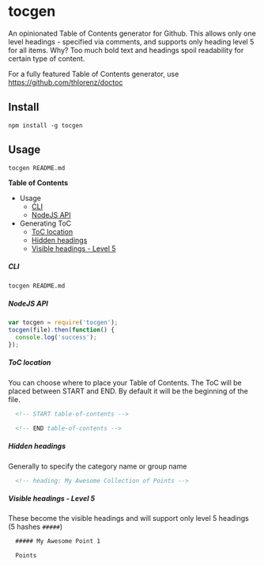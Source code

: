 # tocgen

An opinionated Table of Contents generator for Github. This allows only one level headings - specified via comments, and supports only heading level 5 for all items. Why? Too much bold text and headings spoil readability for certain type of content.

For a fully featured Table of Contents generator, use https://github.com/thlorenz/doctoc

## Install

`npm install -g tocgen`

## Usage

`tocgen README.md`

<!-- START table-of-contents -->
**Table of Contents**

+ Usage
  + [CLI](#cli)
  + [NodeJS API](#nodejs-api)
+ Generating ToC
  + [ToC location](#toc-location)
  + [Hidden headings](#hidden-headings)
  + [Visible headings - Level 5](#visible-headings---level-5)

<!-- END table-of-contents -->

<!-- heading: Usage -->

##### CLI

```sh
tocgen README.md
```

##### NodeJS API

```js
var tocgen = require('tocgen');
tocgen(file).then(function() {
  console.log('success');
});
```

<!-- heading: Generating ToC -->

##### ToC location

You can choose where to place your Table of Contents. The ToC will be placed between START and END. By default it will be the beginning of the file.

```md
  <!-- START table-of-contents -->

  <!-- END table-of-contents -->
```

##### Hidden headings

Generally to specify the category name or group name

```md
  <!-- heading: My Awesome Collection of Points -->
```

##### Visible headings - Level 5

These become the visible headings and will support only level 5 headings (5 hashes `#####`)

```md
  ##### My Awesome Point 1

  Points
```
